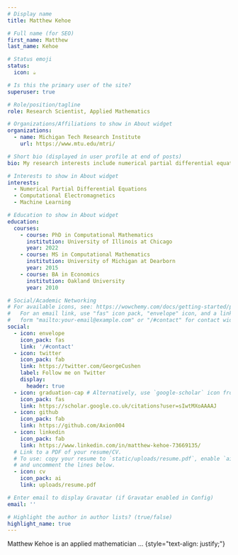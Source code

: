 ```yaml
---
# Display name
title: Matthew Kehoe

# Full name (for SEO)
first_name: Matthew
last_name: Kehoe

# Status emoji
status:
  icon: ☕️

# Is this the primary user of the site?
superuser: true

# Role/position/tagline
role: Research Scientist, Applied Mathematics

# Organizations/Affiliations to show in About widget
organizations:
  - name: Michigan Tech Research Institute
    url: https://www.mtu.edu/mtri/

# Short bio (displayed in user profile at end of posts)
bio: My research interests include numerical partial differential equations, computational electromagnetics, and machine learning, 

# Interests to show in About widget
interests:
  - Numerical Partial Differential Equations
  - Computational Electromagnetics
  - Machine Learning

# Education to show in About widget
education:
  courses:
    - course: PhD in Computational Mathematics
      institution: University of Illinois at Chicago
      year: 2022
    - course: MS in Computational Mathematics
      institution: University of Michigan at Dearborn
      year: 2015
    - course: BA in Economics
      institution: Oakland University
      year: 2010

# Social/Academic Networking
# For available icons, see: https://wowchemy.com/docs/getting-started/page-builder/#icons
#   For an email link, use "fas" icon pack, "envelope" icon, and a link in the
#   form "mailto:your-email@example.com" or "/#contact" for contact widget.
social:
  - icon: envelope
    icon_pack: fas
    link: '/#contact'
  - icon: twitter
    icon_pack: fab
    link: https://twitter.com/GeorgeCushen
    label: Follow me on Twitter
    display:
      header: true
  - icon: graduation-cap # Alternatively, use `google-scholar` icon from `ai` icon pack
    icon_pack: fas
    link: https://scholar.google.co.uk/citations?user=sIwtMXoAAAAJ
  - icon: github
    icon_pack: fab
    link: https://github.com/Axion004
  - icon: linkedin
    icon_pack: fab
    link: https://www.linkedin.com/in/matthew-kehoe-73669135/
  # Link to a PDF of your resume/CV.
  # To use: copy your resume to `static/uploads/resume.pdf`, enable `ai` icons in `params.yaml`,
  # and uncomment the lines below.
  - icon: cv
    icon_pack: ai
    link: uploads/resume.pdf

# Enter email to display Gravatar (if Gravatar enabled in Config)
email: ''

# Highlight the author in author lists? (true/false)
highlight_name: true
---
```


Matthew Kehoe is an applied mathematician ...
{style="text-align: justify;"}
